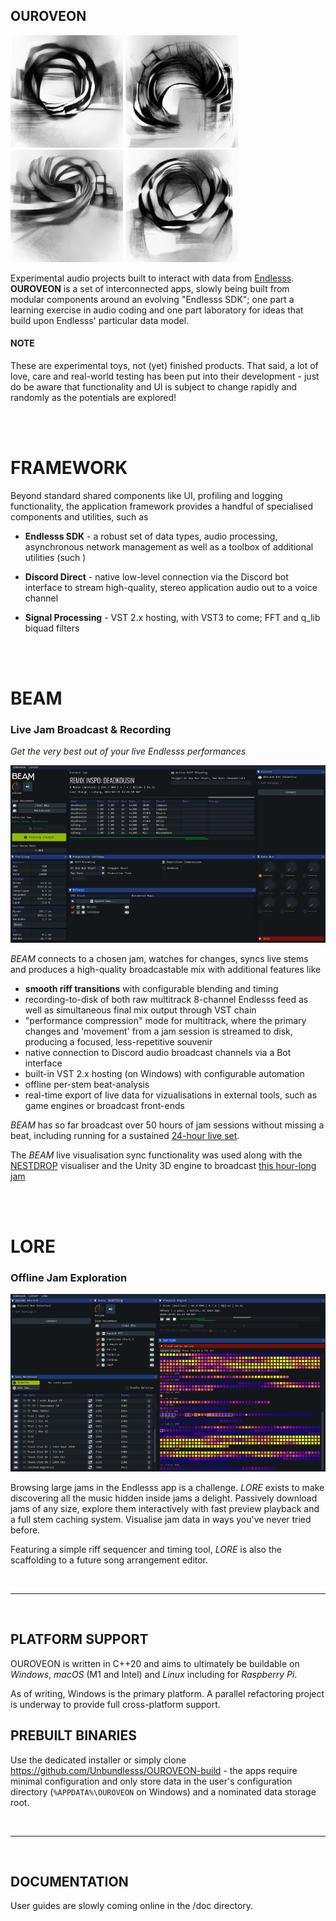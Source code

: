 ## OUROVEON

![](doc/L1.jpg) ![](doc/L2.jpg) ![](doc/L3.jpg) ![](doc/L4.jpg)

Experimental audio projects built to interact with data from [Endlesss](https://endlesss.fm). **OUROVEON** is a set of interconnected apps, slowly being built from modular components around an evolving "Endlesss SDK"; one part a learning exercise in audio coding and one part laboratory for ideas that build upon Endlesss' particular data model.

#### NOTE

These are experimental toys, not (yet) finished products. That said, a lot of love, care and real-world testing has been put into their development - just do be aware that functionality and UI is subject to change rapidly and randomly as the potentials are explored!

<br>
<br>

# FRAMEWORK

Beyond standard shared components like UI, profiling and logging functionality, the application framework provides a handful of specialised components and utilities, such as

* **Endlesss SDK** - a robust set of data types, audio processing, asynchronous network management as well as a toolbox of additional utilities (such )

* **Discord Direct** - native low-level connection via the Discord bot interface to stream high-quality, stereo application audio out to a voice channel

* **Signal Processing** - VST 2.x hosting, with VST3 to come; FFT and q_lib biquad filters

<br>
<br>

# BEAM

### __Live Jam Broadcast & Recording__

*Get the very best out of your live Endlesss performances*

![](doc/ui_beam_1.png)

_BEAM_ connects to a chosen jam, watches for changes, syncs live stems and produces a high-quality broadcastable mix with additional features like

* **smooth riff transitions** with configurable blending and timing
* recording-to-disk of both raw multitrack 8-channel Endlesss feed as well as simultaneous final mix output through VST chain
* "performance compression" mode for multitrack, where the primary changes and 'movement' from a jam session is streamed to disk, producing a focused, less-repetitive souvenir
* native connection to Discord audio broadcast channels via a Bot interface
* built-in VST 2.x hosting (on Windows) with configurable automation
* offline per-stem beat-analysis
* real-time export of live data for vizualisations in external tools, such as game engines or broadcast front-ends

_BEAM_ has so far broadcast over 50 hours of jam sessions without missing a beat, including running for a sustained [24-hour live set](https://www.youtube.com/watch?v=DHh6k6ehYDg).

The _BEAM_ live visualisation sync functionality was used along with the [NESTDROP](https://nestimmersion.ca/nestdrop.php) visualiser and the Unity 3D engine to broadcast [this hour-long jam](https://www.youtube.com/watch?v=cQ2DRpkBmyE)

<br>
<br>

# LORE

### __Offline Jam Exploration__

![](doc/ui_lore_1.png)

Browsing large jams in the Endlesss app is a challenge. _LORE_ exists to make discovering all the music hidden inside jams a delight. Passively download jams of any size, explore them interactively with fast preview playback and a full stem caching system. Visualise jam data in ways you've never tried before.

Featuring a simple riff sequencer and timing tool, _LORE_ is also the scaffolding to a future song arrangement editor.


<br>
<hr>
<br>


## PLATFORM SUPPORT

OUROVEON is written in C++20 and aims to ultimately be buildable on *Windows*, *macOS* (M1 and Intel) and *Linux* including for *Raspberry Pi*. 

As of writing, Windows is the primary platform. A parallel refactoring project is underway to provide full cross-platform support.

## PREBUILT BINARIES

Use the dedicated installer or simply clone https://github.com/Unbundlesss/OUROVEON-build - the apps require minimal configuration and only store data in the user's configuration directory (`%APPDATA%\OUROVEON` on Windows) and a nominated data storage root. 

<br>
<hr>
<br>

## DOCUMENTATION

User guides are slowly coming online in the /doc directory.